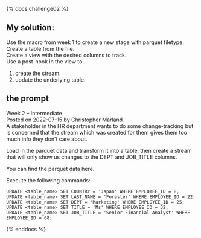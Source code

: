 {% docs challenge02 %}
## My solution:
Use the macro from week 1 to create a new stage with parquet filetype.  
Create a table from the file.  
Create a view with the desired columns to track.  
Use a post-hook in the view to...  
1. create the stream.  
2. update the underlying table.  

## the prompt  
Week 2 – Intermediate  
Posted on 2022-07-15 by Christopher Marland  
A stakeholder in the HR department wants to do some change-tracking but is concerned that the stream which was created for them gives them too much info they don’t care about.  

Load in the parquet data and transform it into a table, then create a stream that will only show us changes to the DEPT and JOB_TITLE columns.  

You can find the parquet data here. 

Execute the following commands:  
```
UPDATE <table_name> SET COUNTRY = 'Japan' WHERE EMPLOYEE_ID = 8;
UPDATE <table_name> SET LAST_NAME = 'Forester' WHERE EMPLOYEE_ID = 22;
UPDATE <table_name> SET DEPT = 'Marketing' WHERE EMPLOYEE_ID = 25;
UPDATE <table_name> SET TITLE = 'Ms' WHERE EMPLOYEE_ID = 32;
UPDATE <table_name> SET JOB_TITLE = 'Senior Financial Analyst' WHERE EMPLOYEE_ID = 68;
```
{% enddocs %}
